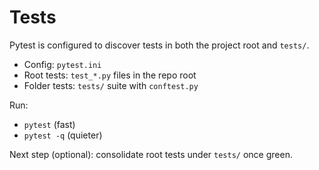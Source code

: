 # Tests

Pytest is configured to discover tests in both the project root and `tests/`.

- Config: `pytest.ini`
- Root tests: `test_*.py` files in the repo root
- Folder tests: `tests/` suite with `conftest.py`

Run:
- `pytest` (fast)
- `pytest -q` (quieter)

Next step (optional): consolidate root tests under `tests/` once green.
